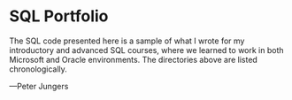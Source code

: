 # SQL Portfolio
The SQL code presented here is a sample of what I wrote for my introductory and advanced SQL courses, where we learned to work in both Microsoft and Oracle environments. The directories above are listed chronologically.

—Peter Jungers